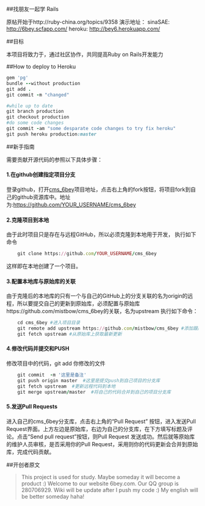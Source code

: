 ##找朋友一起学 Rails

原帖开始于http://ruby-china.org/topics/9358
演示地址：
   sinaSAE: http://6bey.scfapp.com/
   heroku: http://bey6.herokuapp.com/

##目标

本项目将致力于，通过社区协作，共同提高Ruby on Rails开发能力

##How to deploy to Heroku

```ruby
gem 'pg'
bundle --without production
git add .
git commit -m "changed"

#while up to date
git branch production
git checkout production
#do some code changes
git commit -am "some desparate code changes to try fix heroku"
git push heroku production:master
```

##新手指南

需要贡献开源代码的参照以下具体步骤：
#### 1.在github创建指定项目分支
登录github，打开[cms_6bey](https://github.com/mistbow/cms_6bey)项目地址，点击右上角的fork按钮，将项目fork到自己的github资源库中。地址为:https://github.com/YOUR_USERNAME/cms_6bey
#### 2.克隆项目到本地
由于此时项目只是存在与远程GitHub，所以必须克隆到本地用于开发，
执行如下命令
```ruby
    git clone https://github.com/YOUR_USERNAME/cms_6bey
```
这样即在本地创建了一个项目。
#### 3.配置本地库与原始库的关联
由于克隆后的本地库的只有一个与自己的GitHub上的分支关联的名为origin的远程，所以要提交自己的更新到原始库，必须配置与原始库https://github.com/mistbow/cms_6bey的关联，名为upstream
执行如下命令：
```ruby
    cd cms_6bey #进入项目目录
    git remote add upstream https://github.com/mistbow/cms_6bey #添加跟原始资源库关联，名为upstream
    git fetch upstream #从原始库上获取最新更新
```
#### 4.修改代码并提交和PUSH
修改项目中的代码，git add 你修改的文件
```ruby
    git commit  -m '这里是备注'
    git push origin master  #这里是提交push到自己项目的分支库
    git fetch upstream  #更新远程代码到本地
    git merge upstream/master  #将自己的代码合并到自己的项目分支库
```
#### 5.发送Pull Requests
进入自己的cms_6bey分支库，点击右上角的“Pull Request” 按钮，进入发送Pull Request界面。上方左边是原始库，右边为自己的分支库，在下方填写标题及评论。点击“Send pull request”按钮，则Pull Request 发送成功。然后就等原始库的维护人员审核，是否采用你的Pull Request，采用则你的代码更新会合并到原始库，完成代码贡献。


##开创者原文

>This project is used for study. Maybe someday it will become a product :)
>Welcome to our website 6bey.com. 
>Our QQ group is 280706929.
>Wiki will be update after I push my code :)
>My english will be better someday haha!